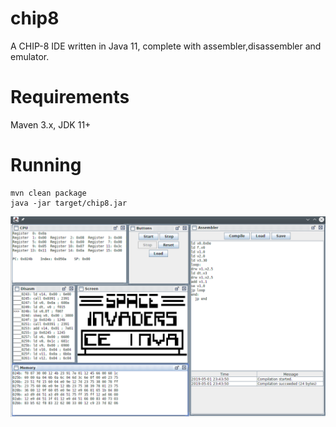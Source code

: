 # chip8

A CHIP-8 IDE written in Java 11, complete with assembler,disassembler and emulator.

# Requirements

Maven 3.x, JDK 11+

# Running

    mvn clean package
    java -jar target/chip8.jar

![Screenshot](https://raw.githubusercontent.com/toby1984/chip8/master/screenshot.png)

